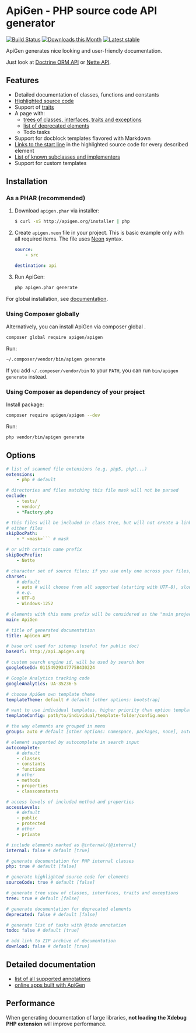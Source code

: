 # ApiGen - PHP source code API generator

[![Build Status](https://travis-ci.org/apigen/apigen.svg?branch=master)](https://travis-ci.org/apigen/apigen)
[![Downloads this Month](https://img.shields.io/packagist/dm/apigen/apigen.svg)](https://packagist.org/packages/apigen/apigen)
[![Latest stable](https://img.shields.io/packagist/v/apigen/apigen.svg)](https://packagist.org/packages/apigen/apigen)


ApiGen generates nice looking and user-friendly documentation.

Just look at [Doctrine ORM API](http://www.doctrine-project.org/api/orm/2.4/) or [Nette API](http://api.nette.org/).


## Features

- Detailed documentation of classes, functions and constants
- [Highlighted source code](http://api.nette.org/source-Application.UI.Form.php.html)
- Support of [traits](https://api.kdyby.org/class-Nextras.Application.UI.SecuredLinksControlTrait.html)
- A page with:
    - [trees of classes, interfaces, traits and exceptions](https://api.kdyby.org/tree.html)
	- [list of deprecated elements](http://api.nette.org/deprecated.html)
	- Todo tasks
- Support for docblock templates flavored with Markdown
- [Links to the start line](http://api.nette.org/2.2.3/Nette.Application.UI.Control.html#_redrawControl) in the highlighted source code for every described element
- [List of known subclasses and implementers](https://api.kdyby.org/class-Kdyby.Doctrine.EntityRepository.html)
- Support for custom templates


## Installation

### As a PHAR (recommended)

1. Download `apigen.phar` via installer:

	```sh
	$ curl -sS http://apigen.org/installer | php
	```

2. Create `apigen.neon` file in your project. This is basic example only with all required items. The file uses [Neon](http://ne-on.org) syntax.

	```yaml
	source:
	    - src

	destination: api
	```

3. Run ApiGen:

	```sh
	php apigen.phar generate
	```

For global installation, see [documentation](doc/installation.md).


### Using Composer globally

Alternatively, you can install ApiGen via composer global .

```sh
composer global require apigen/apigen
```

Run:

```sh
~/.composer/vendor/bin/apigen generate
```

If you add `~/.composer/vendor/bin` to your `PATH`, you can run `bin/apigen generate` instead.


### Using Composer as dependency of your project

Install package:

```sh
composer require apigen/apigen --dev
```

Run:

```sh
php vendor/bin/apigen generate
```


## Options

```yaml
# list of scanned file extensions (e.g. php5, phpt...)
extensions:
	- php # default

# directories and files matching this file mask will not be parsed
exclude:
	- tests/
	- vendor/
	- *Factory.php

# this files will be included in class tree, but will not create a link to their documentation
# either files
skipDocPath:
    - * <mask>``` # mask

# or with certain name prefix
skipDocPrefix:
    - Nette

# character set of source files; if you use only one across your files, we recommend you name it
charset:
	# default
    - auto # will choose from all supported (starting with UTF-8), slow and not 100% reliable
    # e.g.
    - UTF-8
    - Windows-1252

# elements with this name prefix will be considered as the "main project" (the rest will be considered as libraries)
main: ApiGen

# title of generated documentation
title: ApiGen API

# base url used for sitemap (useful for public doc)
baseUrl: http://api.apigen.org

# custom search engine id, will be used by search box
googleCseId: 011549293477758430224

# Google Analytics tracking code
googleAnalytics: UA-35236-5

# choose ApiGen own template theme
templateTheme: default # default [other options: bootstrap]

# want to use individual templates, higher priority than option templateTheme
templateConfig: path/to/individual/template-folder/config.neon

# the way elements are grouped in menu
groups: auto # default [other options: namespace, packages, none], auto will detect namespace first, than packages

# element supported by autocomplete in search input
autocomplete:
	# default
	- classes
	- constants
	- functions
	# other
	- methods
	- properties
	- classconstants

# access levels of included method and properties
accessLevels:
	# default
	- public
	- protected
	# other
	- private

# include elements marked as @internal/{@internal}
internal: false # default [true]

# generate documentation for PHP internal classes
php: true # default [false]

# generate highlighted source code for elements
sourceCode: true # default [false]

# generate tree view of classes, interfaces, traits and exceptions
tree: true # default [false]

# generate documentation for deprecated elements
deprecated: false # default [false]

# generate list of tasks with @todo annotation
todo: false # default [true]

# add link to ZIP archive of documentation
download: false # default [true]
```


## Detailed documentation

- [list of all supported annotations](doc/supported-annotations.md)
- [online apps built with ApiGen](doc/built-with-apigen.md)


## Performance

When generating documentation of large libraries, **not loading the Xdebug PHP extension**  will improve performance.
